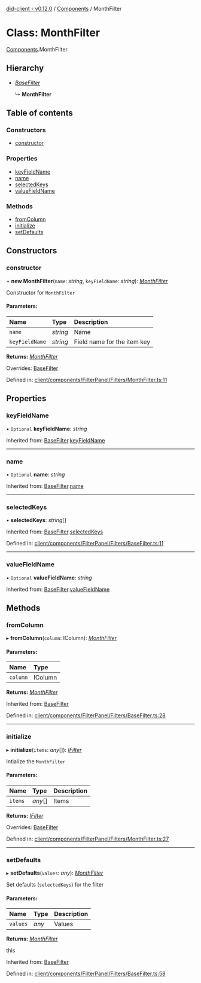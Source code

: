 [did-client - v0.12.0](../README.md) / [Components](../modules/components.md) / MonthFilter

# Class: MonthFilter

[Components](../modules/components.md).MonthFilter

## Hierarchy

* [*BaseFilter*](components.basefilter.md)

  ↳ **MonthFilter**

## Table of contents

### Constructors

- [constructor](components.monthfilter.md#constructor)

### Properties

- [keyFieldName](components.monthfilter.md#keyfieldname)
- [name](components.monthfilter.md#name)
- [selectedKeys](components.monthfilter.md#selectedkeys)
- [valueFieldName](components.monthfilter.md#valuefieldname)

### Methods

- [fromColumn](components.monthfilter.md#fromcolumn)
- [initialize](components.monthfilter.md#initialize)
- [setDefaults](components.monthfilter.md#setdefaults)

## Constructors

### constructor

\+ **new MonthFilter**(`name`: *string*, `keyFieldName`: *string*): [*MonthFilter*](components.monthfilter.md)

Constructor for `MonthFilter`

#### Parameters:

Name | Type | Description |
:------ | :------ | :------ |
`name` | *string* | Name   |
`keyFieldName` | *string* | Field name for the item key    |

**Returns:** [*MonthFilter*](components.monthfilter.md)

Overrides: [BaseFilter](components.basefilter.md)

Defined in: [client/components/FilterPanel/Filters/MonthFilter.ts:11](https://github.com/Puzzlepart/did/blob/dev/client/components/FilterPanel/Filters/MonthFilter.ts#L11)

## Properties

### keyFieldName

• `Optional` **keyFieldName**: *string*

Inherited from: [BaseFilter](components.basefilter.md).[keyFieldName](components.basefilter.md#keyfieldname)

___

### name

• `Optional` **name**: *string*

Inherited from: [BaseFilter](components.basefilter.md).[name](components.basefilter.md#name)

___

### selectedKeys

• **selectedKeys**: *string*[]

Inherited from: [BaseFilter](components.basefilter.md).[selectedKeys](components.basefilter.md#selectedkeys)

Defined in: [client/components/FilterPanel/Filters/BaseFilter.ts:11](https://github.com/Puzzlepart/did/blob/dev/client/components/FilterPanel/Filters/BaseFilter.ts#L11)

___

### valueFieldName

• `Optional` **valueFieldName**: *string*

Inherited from: [BaseFilter](components.basefilter.md).[valueFieldName](components.basefilter.md#valuefieldname)

## Methods

### fromColumn

▸ **fromColumn**(`column`: IColumn): [*MonthFilter*](components.monthfilter.md)

#### Parameters:

Name | Type |
:------ | :------ |
`column` | IColumn |

**Returns:** [*MonthFilter*](components.monthfilter.md)

Inherited from: [BaseFilter](components.basefilter.md)

Defined in: [client/components/FilterPanel/Filters/BaseFilter.ts:28](https://github.com/Puzzlepart/did/blob/dev/client/components/FilterPanel/Filters/BaseFilter.ts#L28)

___

### initialize

▸ **initialize**(`items`: *any*[]): [*IFilter*](../interfaces/components.ifilter.md)

Intialize the `MonthFilter`

#### Parameters:

Name | Type | Description |
:------ | :------ | :------ |
`items` | *any*[] | Items    |

**Returns:** [*IFilter*](../interfaces/components.ifilter.md)

Overrides: [BaseFilter](components.basefilter.md)

Defined in: [client/components/FilterPanel/Filters/MonthFilter.ts:27](https://github.com/Puzzlepart/did/blob/dev/client/components/FilterPanel/Filters/MonthFilter.ts#L27)

___

### setDefaults

▸ **setDefaults**(`values`: *any*): [*MonthFilter*](components.monthfilter.md)

Set defaults (`selectedKeys`) for the filter

#### Parameters:

Name | Type | Description |
:------ | :------ | :------ |
`values` | *any* | Values   |

**Returns:** [*MonthFilter*](components.monthfilter.md)

this

Inherited from: [BaseFilter](components.basefilter.md)

Defined in: [client/components/FilterPanel/Filters/BaseFilter.ts:58](https://github.com/Puzzlepart/did/blob/dev/client/components/FilterPanel/Filters/BaseFilter.ts#L58)
